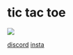# tic tac toe

<img src="https://cdn.discordapp.com/avatars/901111890300796938/a89994be1b1803ba0995d5c56321af80.png">

[discord](https://discord.gg/3psKD4pH4G)
[insta](https://instagram.com/mzo0z)


